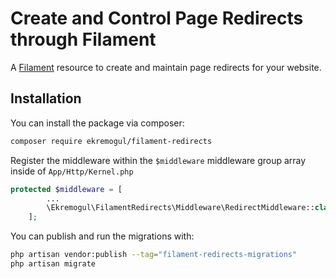 # Create and Control Page Redirects through Filament 

A [Filament](https://filamentphp.com/) resource to create and maintain page redirects for your website.

## Installation

You can install the package via composer:

```bash
composer require ekremogul/filament-redirects
```

Register the middleware within the `$middleware` middleware group array inside of `App/Http/Kernel.php`
```php
protected $middleware = [
        ...
        \Ekremogul\FilamentRedirects\Middleware\RedirectMiddleware::class
    ];
```

You can publish and run the migrations with:

```bash
php artisan vendor:publish --tag="filament-redirects-migrations"
php artisan migrate
```
